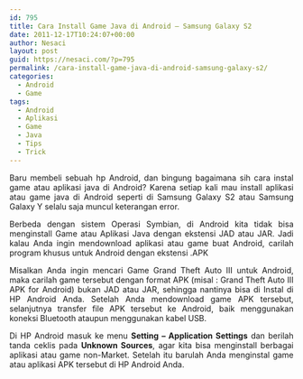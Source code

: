 ```yaml
---
id: 795
title: Cara Install Game Java di Android – Samsung Galaxy S2
date: 2011-12-17T10:24:07+00:00
author: Nesaci
layout: post
guid: https://nesaci.com/?p=795
permalink: /cara-install-game-java-di-android-samsung-galaxy-s2/
categories:
  - Android
  - Game
tags:
  - Android
  - Aplikasi
  - Game
  - Java
  - Tips
  - Trick
---
```

<p style="text-align: justify;">
  Baru membeli sebuah hp Android, dan bingung bagaimana sih cara instal game atau aplikasi java di Android? Karena setiap kali mau install aplikasi atau game java di Android seperti di Samsung Galaxy S2 atau Samsung Galaxy Y selalu saja muncul keterangan error.
</p>

<p style="text-align: justify;">
  Berbeda dengan sistem Operasi Symbian, di Android kita tidak bisa menginstall Game atau Aplikasi Java dengan ekstensi JAD atau JAR. Jadi kalau Anda ingin mendownload aplikasi atau game buat Android, carilah program khusus untuk Android dengan ekstensi .APK
</p>

<p style="text-align: justify;">
  Misalkan Anda ingin mencari Game Grand Theft Auto III untuk Android, maka carilah game tersebut dengan format APK (misal : Grand Theft Auto III APK for Android) bukan JAD atau JAR, sehingga nantinya bisa di Instal di HP Android Anda. Setelah Anda mendownload game APK tersebut, selanjutnya transfer file APK tersebut ke Android, baik menggunakan koneksi Bluetooth ataupun menggunakan kabel USB.
</p>

<p style="text-align: justify;">
  Di HP Android masuk ke menu <strong>Setting – Application Settings</strong> dan berilah tanda ceklis pada <strong>Unknown Sources</strong>, agar kita bisa menginstall berbagai aplikasi atau game non-Market. Setelah itu barulah Anda menginstal game atau aplikasi APK tersebut di HP Android Anda.
</p>
